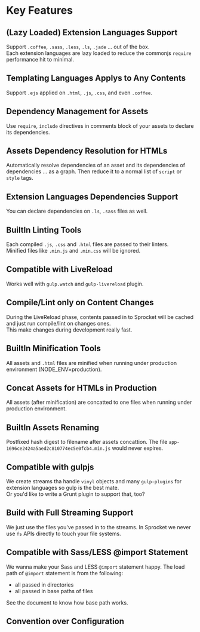 # Key Features

## (Lazy Loaded) Extension Languages Support

Support `.coffee`, `.sass`, `.less`, `.ls`, `.jade` ... out of the box.  
Each extension languages are lazy loaded to reduce the commonjs `require` performance hit to minimal.

## Templating Languages Applys to Any Contents

Support `.ejs` applied on `.html`, `.js`, `.css`, and even `.coffee`.

## Dependency Management for Assets

Use `require`, `include` directives in comments block of your assets to declare its dependencies.

## Assets Dependency Resolution for HTMLs

Automatically resolve dependencies of an asset and its dependencies of dependencies ... as a graph.
Then reduce it to a normal list of `script` or `style` tags.

## Extension Languages Dependencies Support

You can declare dependencies on `.ls`, `.sass` files as well.

## BuiltIn Linting Tools

Each compiled `.js`, `.css` and `.html` files are passed to their linters.  
Minified files like `.min.js` and `.min.css` will be ignored.

## Compatible with LiveReload

Works well with `gulp.watch` and `gulp-livereload` plugin.

## Compile/Lint only on Content Changes

During the LiveReload phase, contents passed in to Sprocket will be cached and just run compile/lint on changes ones.  
This make changes during development really fast.

## BuiltIn Minification Tools

All assets and `.html` files are minified when running under production environment (NODE_ENV=production).

## Concat Assets for HTMLs in Production

All assets (after minification) are concatted to one files when running under production environment.

## BuiltIn Assets Renaming

Postfixed hash digest to filename after assets concattion.
The file `app-1696ce2424a5aed2c810774ec5e0fcb4.min.js` would never expires.

## Compatible with gulpjs

We create streams tha handle `vinyl` objects and many `gulp-plugins` for extension languages so gulp is the best mate.  
Or you'd like to write a Grunt plugin to support that, too?

## Build with Full Streaming Support

We just use the files you've passed in to the streams. In Sprocket we never use `fs` APIs directly to touch your file systems.

## Compatible with Sass/LESS @import Statement

We wanna make your Sass and LESS `@import` statement happy. The load path of `@import` statement is from the following:

* all passed in directories
* all passed in base paths of files

See the document to know how base path works.

## Convention over Configuration
